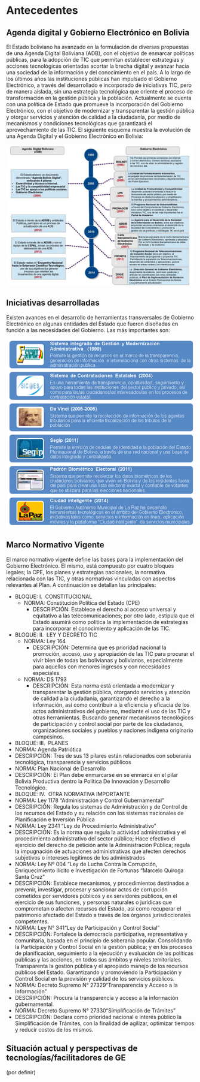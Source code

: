 # Antecedentes

## Agenda digital y Gobierno Electrónico en Bolivia

El Estado boliviano ha avanzado en la formulación de diversas propuestas de una Agenda Digital Boliviana (ADB), con el objetivo de enmarcar políticas públicas,  para la adopción de TIC que permitan establecer estrategias y acciones tecnológicas orientadas acortar la brecha digital y avanzar hacia una sociedad de la información y del conocimiento en el país. A lo largo de  los últimos años las instituciones públicas han impulsado el Gobierno Electrónico, a través del desarrollado e incorporado de iniciativas TIC, pero de manera aislada, sin una estrategia tecnológica que oriente el proceso de transformación en la gestión pública y la  población.
Actualmente se cuenta con una política de Estado que promueve la incorporación del Gobierno Electrónico, con el objetivo de modernizar y transparentar la gestión pública y otorgar servicios y atención de calidad a la ciudadanía, por medio de mecanismos y condiciones tecnológicas que garantizará el aprovechamiento de las TIC.
El siguiente esquema muestra la evolución de una Agenda Digital y el Gobierno Electrónico en Bolivia:

![Evolución de una Agenda Digital y el Gobierno Electrónico en Bolivia](../imagenes/antecedentes_agenda_digital.jpg)

## Iniciativas desarrolladas

Existen avances en el desarrollo de herramientas transversales de Gobierno Electrónico en algunas entidades del Estado que fueron diseñadas en función a las necesidades del Gobierno. Las más importantes son:

![Herramientas transversales de Gobierno Electrónico](../imagenes/antecedentes_herramientas.png)

## Marco Normativo Vigente

El marco normativo vigente define las bases para la implementación del Gobierno Electrónico. El mismo, está compuesto por cuatro bloques legales; la CPE, los planes y estrategias nacionales, la normativa relacionada con las TIC, y otras normativas vinculadas con aspectos relevantes al Plan. A continuación se detallan las principales: 

* BLOQUE: I.  CONSTITUCIONAL
	* NORMA: Constitución Política del Estado (CPE)
		* DESCRIPCIÓN: Establece el derecho al acceso universal y equitativo a las telecomunicaciones; por otro lado, estipula que el Estado asumirá como política la implementación de estrategias para incorporar el conocimiento y aplicación de las TIC.
* BLOQUE: II.  LEY Y DECRETO TIC
	* NORMA: Ley 164
		* DESCRIPCIÓN: Determina que es prioridad nacional la promoción, acceso, uso y apropiación de las TIC para procurar el vivir bien de todas las bolivianas y bolivianos, especialmente para aquellos con menores ingresos y con necesidades especiales. 
	* NORMA: DS 1793
		* DESCRIPCIÓN: Esta norma está orientada a modernizar y transparentar la gestión pública, otorgando servicios y atención de calidad a la ciudadanía, garantizando el derecho a la información, así como contribuir a la eficiencia y eficacia de los actos administrativos del gobierno, mediante el uso de las TIC y otras herramientas. Buscando generar mecanismos tecnológicos de participación y control social por parte de los ciudadanos, organizaciones sociales y pueblos y naciones indígena originario campesinos. 
* BLOQUE: III.  PLANES
 * NORMA: Agenda Patriótica
  * DESCRIPCIÓN: Tres de sus 13 pilares están relacionados con soberanía tecnológica, transparencia y servicios públicos
 * NORMA: Plan Nacional de Desarrollo
  * DESCRIPCIÓN: El Plan debe enmarcarse en se enmarca en el pilar Bolivia Productiva dentro la Política De Innovación y Desarrollo Tecnológico.
* BLOQUE: IV.  OTRA NORMATIVA IMPORTANTE
 * NORMA: Ley 1178 “Administración y Control Gubernamental”
  * DESCRIPCIÓN: Regula los sistemas de Administración y de Control de los recursos del Estado y su relación con los sistemas nacionales de Planificación e Inversión Pública
 * NORMA: Ley 2341 “Ley de Procedimiento Administrativo”
  * DESCRIPCIÓN: Es la norma que regula la actividad administrativa y el procedimiento administrativo del sector público; Hace efectivo el ejercicio del derecho de petición ante la Administración Pública; regula la impugnación de actuaciones administrativas que afecten derechos subjetivos o intereses legítimos de los administrados
 * NORMA: Ley Nº 004  “Ley de Lucha Contra la Corrupción, Enriquecimiento Ilícito e Investigación de Fortunas “Marcelo Quiroga Santa Cruz”
  * DESCRIPCIÓN: Establece mecanismos, y procedimientos destinados a prevenir, investigar, procesar y sancionar actos de corrupción cometidos por servidores públicos y ex servidores públicos, en el ejercicio de sus funciones, y personas naturales o jurídicas que comprometan o afecten recursos del Estado, así como recuperar el patrimonio afectado del Estado a través de los órganos jurisdiccionales competentes.
 * NORMA: Ley N° 341“Ley de Participación y Control Social”
  * DESCRIPCIÓN: Fortalece la democracia participativa, representativa y comunitaria, basada en el principio de soberanía popular. Consolidando la Participación y Control Social en la gestión pública; y en los procesos de planificación, seguimiento a la ejecución y evaluación de las políticas públicas y las acciones, en todos sus ámbitos y niveles territoriales. Transparenta la gestión pública y el apropiado manejo de los recursos públicos del Estado. Garantizando y promoviendo la Participación y Control Social en la provisión y calidad de los servicios públicos.
 * NORMA: Decreto Supremo N° 27329“Transparencia y Acceso a la Información”
  * DESCRIPCIÓN: Procura la transparencia y acceso a la información gubernamental.
 * NORMA: Decreto Supremo N° 27330“Simplificación de Trámites”
  * DESCRIPCIÓN: Declara como prioridad nacional e interés público la Simplificación de Trámites, con la finalidad de agilizar, optimizar tiempos y reducir costos de los mismos.

## Situación actual y perspectivas de tecnologías/facilitadores de GE

(por definir)
